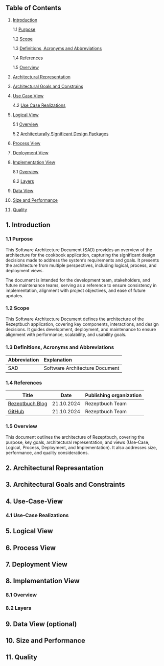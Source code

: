 ## Table of Contents
1. [Introduction](#1-introduction)
   
   1.1 [Purpose](#11-purpose)
   
   1.2 [Scope](#12-scope)
   
   1.3 [Definitions, Acronyms and Abbreviations](#13-definitions,-acronyms-and-abbreviations)
   
   1.4 [References](#14-references)
   
   1.5 [Overview](#15-overview)

3. [Architectural Representation](#11-purpose)

4. [Architectural Goals and Constrains](#3-architectural-goals-and-constraints)

5. [Use Case View](#4-use-case-view)
   
   4.2 [Use Case Realizations](#42-use-case-realizations)

6. [Logical View](#5-logical-view)
   
   5.1 [Overview](#51-overview)
   
   5.2 [Architecturally Significant Design Packages](#52-architecturally-significant-design-packages)

7. [Process View](#6-process-view)

8. [Deployment View](#8-deployment-view)

9. [Implementation View](#8-implementation-view)
   
   8.1 [Overview](#81-overview)
   
   8.2 [Layers](#82-layers)

10. [Data View](#9-data-view-(optional))

11. [Size and Performance](#10-size-and-performance)

12. [Quality](#11-quality)

## 1. Introduction

### 1.1 Purpose
This Software Architecture Document (SAD) provides an overview of the architecture for the cookbook application,
capturing the significant design decisions made to address the system’s requirements and goals.
It presents the architecture from multiple perspectives, including logical, process, and deployment views.

The document is intended for the development team, stakeholders, and future maintenance teams,
serving as a reference to ensure consistency in implementation, alignment with project objectives,
and ease of future updates.

### 1.2 Scope
This Software Architecture Document defines the architecture of the Rezeptbuch application,
covering key components, interactions, and design decisions.
It guides development, deployment, and maintenance to ensure alignment with performance,
scalability, and usability goals.

### 1.3 Definitions, Acronyms and Abbreviations
| Abbreviation                                | Explanation   |
| -----------------------------------------|:---------- |
| SAD | Software Architecture Document |

### 1.4 References
| Title                                                              | Date       | Publishing organization   |
| -------------------------------------------------------------------|:----------:| ------------------------- |
| [Rezeptbuch Blog](https://github.com/GermanJesus-lul/Rezeptbuch/discussions/categories/announcements)| 21.10.2024 | Rezeptbuch Team  |
| [GitHub](https://github.com/GermanJesus-lul/Rezeptbuch) | 21.10.2024 | Rezeptbuch Team  |


### 1.5 Overview
This document outlines the architecture of Rezeptbuch, covering the purpose, key goals,
architectural representation, and views (Use-Case, Logical, Process, Deployment, and Implementation).
It also addresses size, performance, and quality considerations.

## 2. Architectural Represantation


## 3. Architectural Goals and Constraints


## 4. Use-Case-View

### 4.1 Use-Case Realizations


## 5. Logical View


## 6. Process View


## 7. Deployment View


## 8. Implementation View

### 8.1 Overview


### 8.2 Layers


## 9. Data View (optional)


## 10. Size and Performance


## 11. Quality
